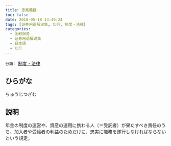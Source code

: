 ```yaml
---
title: 忠実義務
toc: false
date: 2018-05-18 13:49:24
tags: [证券用语解说集, た行, 制度・法律]
categories:
  - 金融服务
  - 证券用语解说集
  - 日本語
  - た行
---
```


`分類：` [制度・法律](/tags/制度・法律/)

## ひらがな

ちゅうじつぎむ

## 説明

年金の制度の運営や、資産の運用に携わる人（＝受託者）が果たすべき責任のうち、加入者や受給者の利益のためだけに、忠実に職務を遂行しなければならないという規定。

